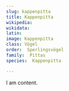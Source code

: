```yaml
---
slug: kappenpitta
title: Kappenpitta
wikipedia: 
wikidata: 
latin:
image: Kappenpitta
class: Vögel
order:  Sperlingsvögel
family:  Pittas
species:  Kappenpitta

---
```


I am content.
